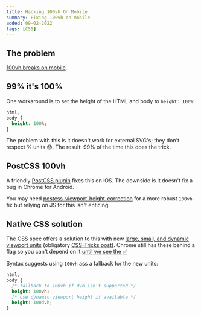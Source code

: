 ```yaml
---
title: Hacking 100vh On Mobile
summary: Fixing 100vh on mobile
added: 09-02-2022
tags: [CSS]
---
```


## The problem

[100vh breaks on mobile](https://chanind.github.io/javascript/2019/09/28/avoid-100vh-on-mobile-web.html).

## 99% it's 100%

One workaround is to set the height of the HTML and body to `height: 100%`:

```css
html,
body {
  height: 100%;
}
```

The problem with this is it doesn't work for external SVG's; they don't respect
% units 😓. The result: 99% of the time this does the trick.

## PostCSS 100vh

A friendly [PostCSS plugin](https://github.com/postcss/postcss-100vh-fix) fixes
this on iOS. The downside is it doesn't fix a bug in Chrome for Android.

You may need
[postcss-viewport-height-correction](https://github.com/Faisal-Manzer/postcss-viewport-height-correction)
for a more robust `100vh` fix but relying on JS for this isn't enticing.

## Native CSS solution

The CSS spec offers a solution to this with new
[large, small, and dynamic viewport units](https://www.w3.org/TR/css-values-4/#viewport-variants)
(obligatory
[CSS-Tricks post](https://css-tricks.com/the-large-small-and-dynamic-viewports/)).
Chrome still has these behind a flag so you can't depend on it
[until we see the ✅](https://developer.mozilla.org/en-US/docs/Web/CSS/length#browser_compatibility)

Syntax suggests using `100vh` ass a fallback for the new units:

```css
html,
body {
  /* fallback to 100vh if dvh isn't supported */
  height: 100vh;
  /* use dynamic viewport height if available */
  height: 100dvh;
}
```
